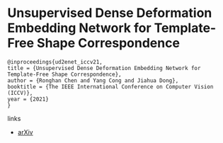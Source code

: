 # Unsupervised Dense Deformation Embedding Network for Template-Free Shape Correspondence

```
@inproceedings{ud2enet_iccv21,
title = {Unsupervised Dense Deformation Embedding Network for Template-Free Shape Correspondence},
author = {Ronghan Chen and Yang Cong and Jiahua Dong},
booktitle = {The IEEE International Conference on Computer Vision (ICCV)},
year = {2021}
}
```

links
- [arXiv](https://arxiv.org/abs/2108.11609)
